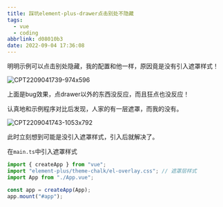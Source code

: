 ```yaml
---
title: 踩坑element-plus-drawer点击别处不隐藏
tags:
  - vue
  - coding
abbrlink: d08010b3
date: 2022-09-04 17:36:08
---
```


明明示例可以点击别处隐藏，我的配置和他一样，原因竟是没有引入遮罩样式！



![CPT2209041739-974x596](踩坑element-plus-drawer点击别处不隐藏/CPT2209041739-974x596.gif)

上面是bug效果，点drawer以外的东西没反应，而且狂点也没反应！



认真地和示例程序对比后发现，人家的有一层遮罩，而我的没有。

![CPT2209041743-1053x792](踩坑element-plus-drawer点击别处不隐藏/CPT2209041743-1053x792.gif)

此时立刻想到可能是没引入遮罩样式，引入后就解决了。

在`main.ts`中引入遮罩样式

```typescript
import { createApp } from "vue";
import "element-plus/theme-chalk/el-overlay.css"; // 遮罩层样式
import App from "./App.vue";

const app = createApp(App);
app.mount("#app");
```

